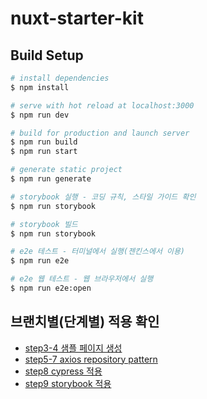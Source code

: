 # nuxt-starter-kit

> 

## Build Setup

```bash
# install dependencies
$ npm install

# serve with hot reload at localhost:3000
$ npm run dev

# build for production and launch server
$ npm run build
$ npm run start

# generate static project
$ npm run generate

# storybook 실행 - 코딩 규칙, 스타일 가이드 확인
$ npm run storybook

# storybook 빌드
$ npm run storybook

# e2e 테스트 - 터미널에서 실행(젠킨스에서 이용)
$ npm run e2e

# e2e 웹 테스트 - 웹 브라우저에서 실행
$ npm run e2e:open
```

## 브랜치별(단계별) 적용 확인
- [step3-4 샘플 페이지 생성](https://github.com/Devist/nuxt-starter-kit/tree/step3-4-make-UI)
- [step5-7 axios repository pattern](https://github.com/Devist/nuxt-starter-kit/tree/step5-7-api)
- [step8 cypress 적용](https://github.com/Devist/nuxt-starter-kit/tree/step8-e2e-test)
- [step9 storybook 적용](https://github.com/Devist/nuxt-starter-kit/tree/step9-storybook)
